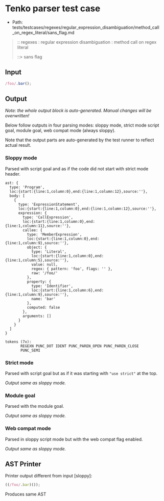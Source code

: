 # Tenko parser test case

- Path: tests/testcases/regexes/regular_expression_disambiguation/method_call_on_regex_literal/sans_flag.md

> :: regexes : regular expression disambiguation : method call on regex literal
>
> ::> sans flag

## Input

`````js
/foo/.bar();
`````

## Output

_Note: the whole output block is auto-generated. Manual changes will be overwritten!_

Below follow outputs in four parsing modes: sloppy mode, strict mode script goal, module goal, web compat mode (always sloppy).

Note that the output parts are auto-generated by the test runner to reflect actual result.

### Sloppy mode

Parsed with script goal and as if the code did not start with strict mode header.

`````
ast: {
  type: 'Program',
  loc:{start:{line:1,column:0},end:{line:1,column:12},source:''},
  body: [
    {
      type: 'ExpressionStatement',
      loc:{start:{line:1,column:0},end:{line:1,column:12},source:''},
      expression: {
        type: 'CallExpression',
        loc:{start:{line:1,column:0},end:{line:1,column:11},source:''},
        callee: {
          type: 'MemberExpression',
          loc:{start:{line:1,column:0},end:{line:1,column:9},source:''},
          object: {
            type: 'Literal',
            loc:{start:{line:1,column:0},end:{line:1,column:5},source:''},
            value: null,
            regex: { pattern: 'foo', flags: '' },
            raw: '/foo/'
          },
          property: {
            type: 'Identifier',
            loc:{start:{line:1,column:6},end:{line:1,column:9},source:''},
            name: 'bar'
          },
          computed: false
        },
        arguments: []
      }
    }
  ]
}

tokens (7x):
       REGEXN PUNC_DOT IDENT PUNC_PAREN_OPEN PUNC_PAREN_CLOSE
       PUNC_SEMI
`````

### Strict mode

Parsed with script goal but as if it was starting with `"use strict"` at the top.

_Output same as sloppy mode._

### Module goal

Parsed with the module goal.

_Output same as sloppy mode._

### Web compat mode

Parsed in sloppy script mode but with the web compat flag enabled.

_Output same as sloppy mode._

## AST Printer

Printer output different from input [sloppy]:

````js
((/foo/.bar)());
````

Produces same AST
